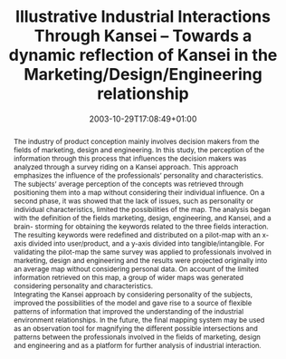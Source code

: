 ---
members: ["PLevy"]
slug: illustrative-industrial-interactions-through-kansei-towards-a-dynamic-reflection-of-kansei-in-the-Marketing-Design-Engineering-relationship
title: "Illustrative Industrial Interactions Through Kansei – Towards a dynamic reflection of Kansei in the Marketing/Design/Engineering relationship"
layout: single
searchFilter: Publication
searchWeight: 8
publitype: inproceedings
subsection: conference
institution:
    logo: UTC
    short: UTC
    name: "Université de Technologie de Compiègne"
    web: "https://www.utc.fr/"
chaire: false
date: 2003-10-29T17:08:49+01:00
citation:
    authors:
        1: ["Sanabria", "Jorge Carlos", "J.C."]
        2: ["Levy", "Pierre", "P."]
        3: ["Lee", "SungHee", "S.H."]
    year: 2003
    title: "Illustrative Industrial Interactions Through Kansei – Towards a dynamic reflection of Kansei in the Marketing/Design/Engineering relationship"
    editors:
        1: ["Aoki", "Hiroyuki", "H."]
    proceedings: "the Proceedings of 6th Asian Design International Conference - 6thADC"
    firstpage: "CD"
    publisher: ["University of Tsukuba", "Tsukuba, Japan"]
reference: "Sanabria, J.C., Lévy, P., & Lee, S.H. (2003). Illustrative Industrial Interactions Through Kansei – Towards a dynamic reflection of Kansei in the Marketing/Design/Engineering relationship. In H., Aoki (Eds.), the Proceedings of 6th Asian Design International Conference - 6thADC ([on CD]). Tsukuba, Japan: University of Tsukuba."
abstract: "The industry of product conception mainly involves decision makers from the fields of marketing, design and engineering. In this study, the perception of the information through this process that influences the decision makers was analyzed through a survey riding on a Kansei approach. This approach emphasizes the influence of the professionals’ personality and characteristics. The subjects’ average perception of the concepts was retrieved through positioning them into a map without considering their individual influence. On a second phase, it was showed that the lack of issues, such as personality or individual characteristics, limited the possibilities of the map. The analysis began with the definition of the fields marketing, design, engineering, and Kansei, and a brain- storming for obtaining the keywords related to the three fields interaction. The resulting keywords were redefined and distributed on a pilot-map with an x-axis divided into user/product, and a y-axis divided into tangible/intangible. For validating the pilot-map the same survey was applied to professionals involved in marketing, design and engineering and the results were projected originally into an average map without considering personal data. On account of the limited information retrieved on this map, a group of wider maps was generated considering personality and characteristics.<br/>Integrating the Kansei approach by considering personality of the subjects, improved the possibilities of the model and gave rise to a source of flexible patterns of information that improved the understanding of the industrial environment relationships. In the future, the final mapping system may be used as an observation tool for magnifying the different possible intersections and patterns between the professionals involved in the fields of marketing, design and engineering and as a platform for further analysis of industrial interaction."
link:
    1: ["paper","paper", "https://1drv.ms/b/s!AnQx_v88q65Qv4QTDlCmBg3CGB-DKg?e=gCe3fh"]
---